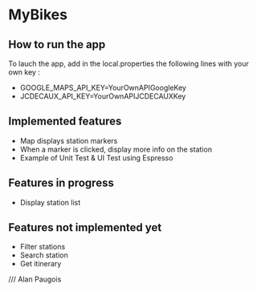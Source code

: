 # MyBikes

## How to run the app
To lauch the app, add in the local.properties the following lines with your own key : 
- GOOGLE_MAPS_API_KEY=YourOwnAPIGoogleKey
- JCDECAUX_API_KEY=YourOwnAPIJCDECAUXKey

## Implemented features
 - Map displays station markers 
 - When a marker is clicked, display more info on the station
 - Example of Unit Test & UI Test using Espresso

## Features in progress
 - Display station list

## Features not implemented yet
 - Filter stations
 - Search station
 - Get itinerary

/// Alan Paugois 
